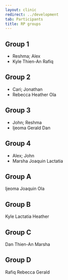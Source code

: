 ```yaml
---
layout: clinic
redirect: ../development
tab: Participants
title: RP groups
---
```


## Group 1
* Reshma; Alex
* Kyle Thien-An Rafiq

## Group 2
* Cari; Jonathan
* Rebecca Heather Ola

## Group 3
* John; Reshma
* Ijeoma Gerald Dan

## Group 4
* Alex; John
* Marsha Joaquin Lactatia

## Group A
Ijeoma Joaquin Ola

## Group B
Kyle Lactatia Heather

## Group C
Dan Thien-An Marsha

## Group D
Rafiq Rebecca Gerald

